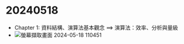 # 20240518
- Chapter 1: 資料結構、演算法基本觀念 ==> 演算法：效率、分析與量級
- ![螢幕擷取畫面 2024-05-18 110451](https://github.com/ufci8046/20240518/assets/122587554/4ee91458-8372-414b-b337-f23f8581edc4)
